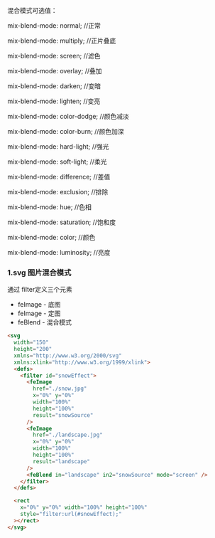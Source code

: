 混合模式可选值：

mix-blend-mode: normal;          //正常

mix-blend-mode: multiply;        //正片叠底

mix-blend-mode: screen;          //滤色

mix-blend-mode: overlay;         //叠加

mix-blend-mode: darken;          //变暗

mix-blend-mode: lighten;         //变亮

mix-blend-mode: color-dodge;     //颜色减淡

mix-blend-mode: color-burn;      //颜色加深

mix-blend-mode: hard-light;      //强光

mix-blend-mode: soft-light;      //柔光

mix-blend-mode: difference;      //差值

mix-blend-mode: exclusion;       //排除

mix-blend-mode: hue;             //色相

mix-blend-mode: saturation;      //饱和度

mix-blend-mode: color;           //颜色

mix-blend-mode: luminosity;      //亮度



### 1.svg 图片混合模式
通过 filter定义三个元素

+ feImage - 底图
+ feImage - 定图
+ feBlend - 混合模式

```html
<svg
  width="150"
  height="200"
  xmlns="http://www.w3.org/2000/svg"
  xmlns:xlink="http://www.w3.org/1999/xlink">
  <defs>
    <filter id="snowEffect">
      <feImage 
        href="./snow.jpg" 
        x="0%" y="0%"
        width="100%"
        height="100%"
        result="snowSource"
      />
      <feImage
        href="./landscape.jpg"
        x="0%" y="0%"
        width="100%"
        height="100%"
        result="landscape"
      />
      <feBlend in="landscape" in2="snowSource" mode="screen" />
    </filter>
  </defs>

  <rect 
    x="0%" y="0%" width="100%" height="100%" 
    style="filter:url(#snowEffect);"
  ></rect>
</svg>
```

